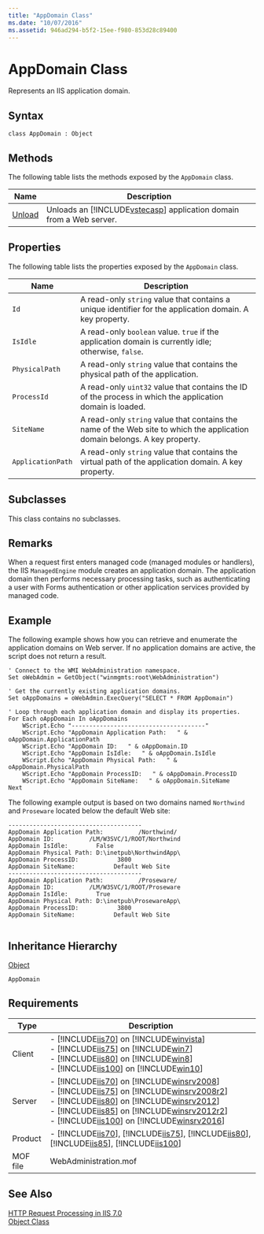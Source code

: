 ```yaml
---
title: "AppDomain Class"
ms.date: "10/07/2016"
ms.assetid: 946ad294-b5f2-15ee-f980-853d28c89400
---
```

# AppDomain Class
Represents an IIS application domain.  
  
## Syntax  
  
```vbs  
class AppDomain : Object  
```  
  
## Methods  
 The following table lists the methods exposed by the `AppDomain` class.  
  
|Name|Description|  
|----------|-----------------|  
|[Unload](../wmi-provider/appdomain-unload-method.md)|Unloads an [!INCLUDE[vstecasp](../wmi-provider/includes/vstecasp-md.md)] application domain from a Web server.|  
  
## Properties  
 The following table lists the properties exposed by the `AppDomain` class.  
  
|Name|Description|  
|----------|-----------------|  
|`Id`|A read-only `string` value that contains a unique identifier for the application domain. A key property.|  
|`IsIdle`|A read-only `boolean` value. `true` if the application domain is currently idle; otherwise, `false`.|  
|`PhysicalPath`|A read-only `string` value that contains the physical path of the application.|  
|`ProcessId`|A read-only `uint32` value that contains the ID of the process in which the application domain is loaded.|  
|`SiteName`|A read-only `string` value that contains the name of the Web site to which the application domain belongs. A key property.|  
|`ApplicationPath`|A read-only `string` value that contains the virtual path of the application domain. A key property.|  
  
## Subclasses  
 This class contains no subclasses.  
  
## Remarks  
 When a request first enters managed code (managed modules or handlers), the IIS `ManagedEngine` module creates an application domain. The application domain then performs necessary processing tasks, such as authenticating a user with Forms authentication or other application services provided by managed code.  
  
## Example  
 The following example shows how you can retrieve and enumerate the application domains on Web server. If no application domains are active, the script does not return a result.  
  
```  
' Connect to the WMI WebAdministration namespace.  
Set oWebAdmin = GetObject("winmgmts:root\WebAdministration")  
  
' Get the currently existing application domains.  
Set oAppDomains = oWebAdmin.ExecQuery("SELECT * FROM AppDomain")  
  
' Loop through each application domain and display its properties.  
For Each oAppDomain In oAppDomains   
    WScript.Echo "--------------------------------------"  
    WScript.Echo "AppDomain Application Path:   " & oAppDomain.ApplicationPath  
    WScript.Echo "AppDomain ID:   " & oAppDomain.ID  
    WScript.Echo "AppDomain IsIdle:   " & oAppDomain.IsIdle  
    WScript.Echo "AppDomain Physical Path:   " & oAppDomain.PhysicalPath  
    WScript.Echo "AppDomain ProcessID:   " & oAppDomain.ProcessID  
    WScript.Echo "AppDomain SiteName:   " & oAppDomain.SiteName  
Next  
```  
  
 The following example output is based on two domains named `Northwind` and `Proseware` located below the default Web site:  
  
```  
--------------------------------------  
AppDomain Application Path:          /Northwind/  
AppDomain ID:          /LM/W3SVC/1/ROOT/Northwind  
AppDomain IsIdle:        False  
AppDomain Physical Path: D:\inetpub\NorthwindApp\  
AppDomain ProcessID:           3800  
AppDomain SiteName:           Default Web Site  
--------------------------------------  
AppDomain Application Path:          /Proseware/  
AppDomain ID:          /LM/W3SVC/1/ROOT/Proseware  
AppDomain IsIdle:        True  
AppDomain Physical Path: D:\inetpub\ProsewareApp\  
AppDomain ProcessID:           3800  
AppDomain SiteName:           Default Web Site  
  
```  
  
## Inheritance Hierarchy  
 [Object](../wmi-provider/object-class.md)  
  
 `AppDomain`  
  
## Requirements  
  
|Type|Description|  
|----------|-----------------|  
|Client|-   [!INCLUDE[iis70](../wmi-provider/includes/iis70-md.md)] on [!INCLUDE[winvista](../wmi-provider/includes/winvista-md.md)]<br />-   [!INCLUDE[iis75](../wmi-provider/includes/iis75-md.md)] on [!INCLUDE[win7](../wmi-provider/includes/win7-md.md)]<br />-   [!INCLUDE[iis80](../wmi-provider/includes/iis80-md.md)] on [!INCLUDE[win8](../wmi-provider/includes/win8-md.md)]<br />-   [!INCLUDE[iis100](../wmi-provider/includes/iis100-md.md)] on [!INCLUDE[win10](../wmi-provider/includes/win10-md.md)]|  
|Server|-   [!INCLUDE[iis70](../wmi-provider/includes/iis70-md.md)] on [!INCLUDE[winsrv2008](../wmi-provider/includes/winsrv2008-md.md)]<br />-   [!INCLUDE[iis75](../wmi-provider/includes/iis75-md.md)] on [!INCLUDE[winsrv2008r2](../wmi-provider/includes/winsrv2008r2-md.md)]<br />-   [!INCLUDE[iis80](../wmi-provider/includes/iis80-md.md)] on [!INCLUDE[winsrv2012](../wmi-provider/includes/winsrv2012-md.md)]<br />-   [!INCLUDE[iis85](../wmi-provider/includes/iis85-md.md)] on [!INCLUDE[winsrv2012r2](../wmi-provider/includes/winsrv2012r2-md.md)]<br />-   [!INCLUDE[iis100](../wmi-provider/includes/iis100-md.md)] on [!INCLUDE[winsrv2016](../wmi-provider/includes/winsrv2016-md.md)]|  
|Product|-   [!INCLUDE[iis70](../wmi-provider/includes/iis70-md.md)], [!INCLUDE[iis75](../wmi-provider/includes/iis75-md.md)], [!INCLUDE[iis80](../wmi-provider/includes/iis80-md.md)], [!INCLUDE[iis85](../wmi-provider/includes/iis85-md.md)], [!INCLUDE[iis100](../wmi-provider/includes/iis100-md.md)]|  
|MOF file|WebAdministration.mof|  
  
## See Also  
 [HTTP Request Processing in IIS 7.0](https://go.microsoft.com/fwlink/?LinkId=64722)   
 [Object Class](../wmi-provider/object-class.md)